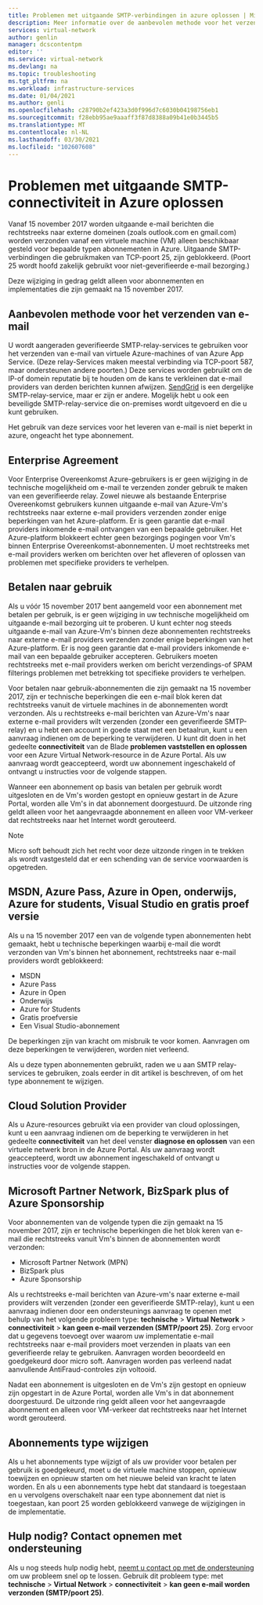 ```yaml
---
title: Problemen met uitgaande SMTP-verbindingen in azure oplossen | Microsoft Docs
description: Meer informatie over de aanbevolen methode voor het verzenden van e-mail en het oplossen van problemen met uitgaande SMTP-verbindingen in Azure.
services: virtual-network
author: genlin
manager: dcscontentpm
editor: ''
ms.service: virtual-network
ms.devlang: na
ms.topic: troubleshooting
ms.tgt_pltfrm: na
ms.workload: infrastructure-services
ms.date: 01/04/2021
ms.author: genli
ms.openlocfilehash: c28790b2ef423a3d0f996d7c6030b04198756eb1
ms.sourcegitcommit: f28ebb95ae9aaaff3f87d8388a09b41e0b3445b5
ms.translationtype: MT
ms.contentlocale: nl-NL
ms.lasthandoff: 03/30/2021
ms.locfileid: "102607608"
---
```

# <a name="troubleshoot-outbound-smtp-connectivity-problems-in-azure"></a>Problemen met uitgaande SMTP-connectiviteit in Azure oplossen

Vanaf 15 november 2017 worden uitgaande e-mail berichten die rechtstreeks naar externe domeinen (zoals outlook.com en gmail.com) worden verzonden vanaf een virtuele machine (VM) alleen beschikbaar gesteld voor bepaalde typen abonnementen in Azure. Uitgaande SMTP-verbindingen die gebruikmaken van TCP-poort 25, zijn geblokkeerd. (Poort 25 wordt hoofd zakelijk gebruikt voor niet-geverifieerde e-mail bezorging.)

Deze wijziging in gedrag geldt alleen voor abonnementen en implementaties die zijn gemaakt na 15 november 2017.

## <a name="recommended-method-of-sending-email"></a>Aanbevolen methode voor het verzenden van e-mail

U wordt aangeraden geverifieerde SMTP-relay-services te gebruiken voor het verzenden van e-mail van virtuele Azure-machines of van Azure App Service. (Deze relay-Services maken meestal verbinding via TCP-poort 587, maar ondersteunen andere poorten.) Deze services worden gebruikt om de IP-of domein reputatie bij te houden om de kans te verkleinen dat e-mail providers van derden berichten kunnen afwijzen. [SendGrid](https://sendgrid.com/partners/azure/) is een dergelijke SMTP-relay-service, maar er zijn er andere. Mogelijk hebt u ook een beveiligde SMTP-relay-service die on-premises wordt uitgevoerd en die u kunt gebruiken.

Het gebruik van deze services voor het leveren van e-mail is niet beperkt in azure, ongeacht het type abonnement.

## <a name="enterprise-agreement"></a>Enterprise Agreement

Voor Enterprise Overeenkomst Azure-gebruikers is er geen wijziging in de technische mogelijkheid om e-mail te verzenden zonder gebruik te maken van een geverifieerde relay. Zowel nieuwe als bestaande Enterprise Overeenkomst gebruikers kunnen uitgaande e-mail van Azure-Vm's rechtstreeks naar externe e-mail providers verzenden zonder enige beperkingen van het Azure-platform. Er is geen garantie dat e-mail providers inkomende e-mail ontvangen van een bepaalde gebruiker. Het Azure-platform blokkeert echter geen bezorgings pogingen voor Vm's binnen Enterprise Overeenkomst-abonnementen. U moet rechtstreeks met e-mail providers werken om berichten over het afleveren of oplossen van problemen met specifieke providers te verhelpen.

## <a name="pay-as-you-go"></a>Betalen naar gebruik

Als u vóór 15 november 2017 bent aangemeld voor een abonnement met betalen per gebruik, is er geen wijziging in uw technische mogelijkheid om uitgaande e-mail bezorging uit te proberen. U kunt echter nog steeds uitgaande e-mail van Azure-Vm's binnen deze abonnementen rechtstreeks naar externe e-mail providers verzenden zonder enige beperkingen van het Azure-platform. Er is nog geen garantie dat e-mail providers inkomende e-mail van een bepaalde gebruiker accepteren. Gebruikers moeten rechtstreeks met e-mail providers werken om bericht verzendings-of SPAM filterings problemen met betrekking tot specifieke providers te verhelpen.

Voor betalen naar gebruik-abonnementen die zijn gemaakt na 15 november 2017, zijn er technische beperkingen die een e-mail blok keren dat rechtstreeks vanuit de virtuele machines in de abonnementen wordt verzonden. Als u rechtstreeks e-mail berichten van Azure-Vm's naar externe e-mail providers wilt verzenden (zonder een geverifieerde SMTP-relay) en u hebt een account in goede staat met een betaalrun, kunt u een aanvraag indienen om de beperking te verwijderen. U kunt dit doen in het gedeelte **connectiviteit** van de Blade **problemen vaststellen en oplossen** voor een Azure Virtual Network-resource in de Azure Portal. Als uw aanvraag wordt geaccepteerd, wordt uw abonnement ingeschakeld of ontvangt u instructies voor de volgende stappen. 

Wanneer een abonnement op basis van betalen per gebruik wordt uitgesloten en de Vm's worden gestopt en opnieuw gestart in de Azure Portal, worden alle Vm's in dat abonnement doorgestuurd. De uitzonde ring geldt alleen voor het aangevraagde abonnement en alleen voor VM-verkeer dat rechtstreeks naar het Internet wordt gerouteerd.

> [!NOTE]
> Micro soft behoudt zich het recht voor deze uitzonde ringen in te trekken als wordt vastgesteld dat er een schending van de service voorwaarden is opgetreden.

## <a name="msdn-azure-pass-azure-in-open-education-azure-for-students-visual-studio-and-free-trial"></a>MSDN, Azure Pass, Azure in Open, onderwijs, Azure for students, Visual Studio en gratis proef versie

Als u na 15 november 2017 een van de volgende typen abonnementen hebt gemaakt, hebt u technische beperkingen waarbij e-mail die wordt verzonden van Vm's binnen het abonnement, rechtstreeks naar e-mail providers wordt geblokkeerd:
- MSDN
- Azure Pass
- Azure in Open
- Onderwijs
- Azure for Students
- Gratis proefversie
- Een Visual Studio-abonnement  

De beperkingen zijn van kracht om misbruik te voor komen. Aanvragen om deze beperkingen te verwijderen, worden niet verleend.

Als u deze typen abonnementen gebruikt, raden we u aan SMTP relay-services te gebruiken, zoals eerder in dit artikel is beschreven, of om het type abonnement te wijzigen.

## <a name="cloud-solution-provider"></a>Cloud Solution Provider

Als u Azure-resources gebruikt via een provider van cloud oplossingen, kunt u een aanvraag indienen om de beperking te verwijderen in het gedeelte **connectiviteit** van het deel venster **diagnose en oplossen** van een virtuele netwerk bron in de Azure Portal. Als uw aanvraag wordt geaccepteerd, wordt uw abonnement ingeschakeld of ontvangt u instructies voor de volgende stappen.

## <a name="microsoft-partner-network-bizspark-plus-or-azure-sponsorship"></a>Microsoft Partner Network, BizSpark plus of Azure Sponsorship

Voor abonnementen van de volgende typen die zijn gemaakt na 15 november 2017, zijn er technische beperkingen die het blok keren van e-mail die rechtstreeks vanuit Vm's binnen de abonnementen wordt verzonden:

- Microsoft Partner Network (MPN)
- BizSpark plus
- Azure Sponsorship

Als u rechtstreeks e-mail berichten van Azure-vm's naar externe e-mail providers wilt verzenden (zonder een geverifieerde SMTP-relay), kunt u een aanvraag indienen door een ondersteunings aanvraag te openen met behulp van het volgende probleem type: **technische**  >  **Virtual Network**  >  **connectiviteit**  >  **kan geen e-mail verzenden (SMTP/poort 25)**. Zorg ervoor dat u gegevens toevoegt over waarom uw implementatie e-mail rechtstreeks naar e-mail providers moet verzenden in plaats van een geverifieerde relay te gebruiken. Aanvragen worden beoordeeld en goedgekeurd door micro soft. Aanvragen worden pas verleend nadat aanvullende AntiFraud-controles zijn voltooid. 

Nadat een abonnement is uitgesloten en de Vm's zijn gestopt en opnieuw zijn opgestart in de Azure Portal, worden alle Vm's in dat abonnement doorgestuurd. De uitzonde ring geldt alleen voor het aangevraagde abonnement en alleen voor VM-verkeer dat rechtstreeks naar het Internet wordt gerouteerd.

## <a name="changing-subscription-type"></a>Abonnements type wijzigen

Als u het abonnements type wijzigt of als uw provider voor betalen per gebruik is goedgekeurd, moet u de virtuele machine stoppen, opnieuw toewijzen en opnieuw starten om het nieuwe beleid van kracht te laten worden. En als u een abonnements type hebt dat standaard is toegestaan en u vervolgens overschakelt naar een type abonnement dat niet is toegestaan, kan poort 25 worden geblokkeerd vanwege de wijzigingen in de implementatie.

## <a name="need-help-contact-support"></a>Hulp nodig? Contact opnemen met ondersteuning

Als u nog steeds hulp nodig hebt, [neemt u contact op met de ondersteuning](https://portal.azure.com/?#blade/Microsoft_Azure_Support/HelpAndSupportBlade) om uw probleem snel op te lossen. Gebruik dit probleem type: met **technische**  >  **Virtual Network**  >  **connectiviteit**  >  **kan geen e-mail worden verzonden (SMTP/poort 25)**.
